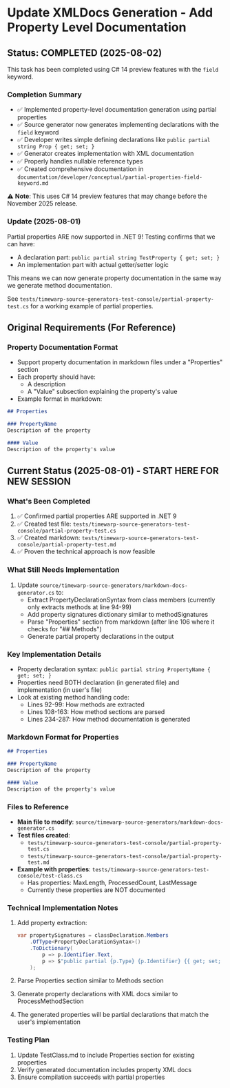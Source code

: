 # Update XMLDocs Generation - Add Property Level Documentation

## Status: COMPLETED (2025-08-02)
This task has been completed using C# 14 preview features with the `field` keyword.

### Completion Summary
- ✅ Implemented property-level documentation generation using partial properties
- ✅ Source generator now generates implementing declarations with the `field` keyword
- ✅ Developer writes simple defining declarations like `public partial string Prop { get; set; }`
- ✅ Generator creates implementation with XML documentation
- ✅ Properly handles nullable reference types
- ✅ Created comprehensive documentation in `documentation/developer/conceptual/partial-properties-field-keyword.md`

⚠️ **Note**: This uses C# 14 preview features that may change before the November 2025 release.

### Update (2025-08-01)
Partial properties ARE now supported in .NET 9! Testing confirms that we can have:
- A declaration part: `public partial string TestProperty { get; set; }`
- An implementation part with actual getter/setter logic

This means we can now generate property documentation in the same way we generate method documentation.

See `tests/timewarp-source-generators-test-console/partial-property-test.cs` for a working example of partial properties.

## Original Requirements (For Reference)

### Property Documentation Format
- Support property documentation in markdown files under a "Properties" section
- Each property should have:
  - A description
  - A "Value" subsection explaining the property's value
- Example format in markdown:
```markdown
## Properties

### PropertyName
Description of the property

#### Value
Description of the property's value
```

## Current Status (2025-08-01) - START HERE FOR NEW SESSION

### What's Been Completed
1. ✅ Confirmed partial properties ARE supported in .NET 9
2. ✅ Created test file: `tests/timewarp-source-generators-test-console/partial-property-test.cs`
3. ✅ Created markdown: `tests/timewarp-source-generators-test-console/partial-property-test.md` 
4. ✅ Proven the technical approach is now feasible

### What Still Needs Implementation
1. Update `source/timewarp-source-generators/markdown-docs-generator.cs` to:
   - Extract PropertyDeclarationSyntax from class members (currently only extracts methods at line 94-99)
   - Add property signatures dictionary similar to methodSignatures
   - Parse "Properties" section from markdown (after line 106 where it checks for "## Methods")
   - Generate partial property declarations in the output

### Key Implementation Details
- Property declaration syntax: `public partial string PropertyName { get; set; }`
- Properties need BOTH declaration (in generated file) and implementation (in user's file)
- Look at existing method handling code:
  - Lines 92-99: How methods are extracted
  - Lines 108-163: How method sections are parsed
  - Lines 234-287: How method documentation is generated

### Markdown Format for Properties
```markdown
## Properties

### PropertyName
Description of the property

#### Value
Description of the property's value
```

### Files to Reference
- **Main file to modify**: `source/timewarp-source-generators/markdown-docs-generator.cs`
- **Test files created**: 
  - `tests/timewarp-source-generators-test-console/partial-property-test.cs`
  - `tests/timewarp-source-generators-test-console/partial-property-test.md`
- **Example with properties**: `tests/timewarp-source-generators-test-console/test-class.cs` 
  - Has properties: MaxLength, ProcessedCount, LastMessage
  - Currently these properties are NOT documented

### Technical Implementation Notes
1. Add property extraction:
   ```csharp
   var propertySignatures = classDeclaration.Members
       .OfType<PropertyDeclarationSyntax>()
       .ToDictionary(
           p => p.Identifier.Text,
           p => $"public partial {p.Type} {p.Identifier} {{ get; set; }}"
       );
   ```

2. Parse Properties section similar to Methods section

3. Generate property declarations with XML docs similar to ProcessMethodSection

4. The generated properties will be partial declarations that match the user's implementation

### Testing Plan
1. Update TestClass.md to include Properties section for existing properties
2. Verify generated documentation includes property XML docs
3. Ensure compilation succeeds with partial properties
